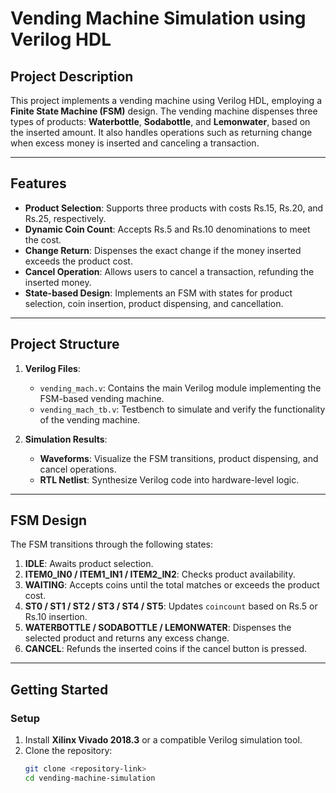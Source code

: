 # Vending Machine Simulation using Verilog HDL

## Project Description
This project implements a vending machine using Verilog HDL, employing a **Finite State Machine (FSM)** design. The vending machine dispenses three types of products: **Waterbottle**, **Sodabottle**, and **Lemonwater**, based on the inserted amount. It also handles operations such as returning change when excess money is inserted and canceling a transaction.

---

## Features
- **Product Selection**: Supports three products with costs Rs.15, Rs.20, and Rs.25, respectively.
- **Dynamic Coin Count**: Accepts Rs.5 and Rs.10 denominations to meet the cost.
- **Change Return**: Dispenses the exact change if the money inserted exceeds the product cost.
- **Cancel Operation**: Allows users to cancel a transaction, refunding the inserted money.
- **State-based Design**: Implements an FSM with states for product selection, coin insertion, product dispensing, and cancellation.

---

## Project Structure
1. **Verilog Files**:
   - `vending_mach.v`: Contains the main Verilog module implementing the FSM-based vending machine.
   - `vending_mach_tb.v`: Testbench to simulate and verify the functionality of the vending machine.

2. **Simulation Results**:
   - **Waveforms**: Visualize the FSM transitions, product dispensing, and cancel operations.
   - **RTL Netlist**: Synthesize Verilog code into hardware-level logic.

---

## FSM Design
The FSM transitions through the following states:
1. **IDLE**: Awaits product selection.
2. **ITEM0_IN0 / ITEM1_IN1 / ITEM2_IN2**: Checks product availability.
3. **WAITING**: Accepts coins until the total matches or exceeds the product cost.
4. **ST0 / ST1 / ST2 / ST3 / ST4 / ST5**: Updates `coincount` based on Rs.5 or Rs.10 insertion.
5. **WATERBOTTLE / SODABOTTLE / LEMONWATER**: Dispenses the selected product and returns any excess change.
6. **CANCEL**: Refunds the inserted coins if the cancel button is pressed.

---

## Getting Started
### Setup
1. Install **Xilinx Vivado 2018.3** or a compatible Verilog simulation tool.
2. Clone the repository:
   ```bash
   git clone <repository-link>
   cd vending-machine-simulation
